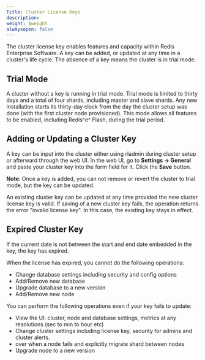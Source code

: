 ```yaml
---
Title: Cluster License Keys
description: 
weight: $weight
alwaysopen: false
---
```

The cluster license key enables features and capacity within Redis
Enterprise Software. A key can be added, or updated at any time in a
cluster's life cycle. The absence of a key means the cluster is in trial
mode.

## Trial Mode

A cluster without a key is running in trial mode. Trial mode is limited
to thirty days and a total of four shards, including master and slave
shards. Any new installation starts its thirty-day clock from the day
the cluster setup was done (with the first cluster node provisioned).
This mode allows all features to be enabled, including Redis^e^ Flash,
during the trial period.

## Adding or Updating a Cluster Key

A key can be input into the cluster either using rladmin during cluster
setup or afterward through the web UI. In the web UI, go to **Settings
-\> General** and paste your cluster key into the form field for it.
Click the **Save** button.

**Note**: Once a key is added, you can not remove or revert the cluster
to trial mode, but the key can be updated.

An existing cluster key can be updated at any time provided the new
cluster license key is valid. If saving of a new cluster key fails, the
operation returns the error "invalid license key". In this case, the
existing key stays in effect.

## Expired Cluster Key

If the current date is not between the start and end date embedded in
the key, the key has expired.

When the license has expired, you cannot do the following operations:

- Change database settings including security and config options
- Add/Remove new database
- Upgrade database to a new version
- Add/Remove new node

You can perform the following operations even if your key fails to
update:

- View the UI: cluster, node and database settings, metrics at any
    resolutions (sec to min to hour etc)
- Change cluster settings including license key, security for admins
    and cluster alerts.
- over when a node fails and explicitly migrate shard between nodes
- Upgrade node to a new version
